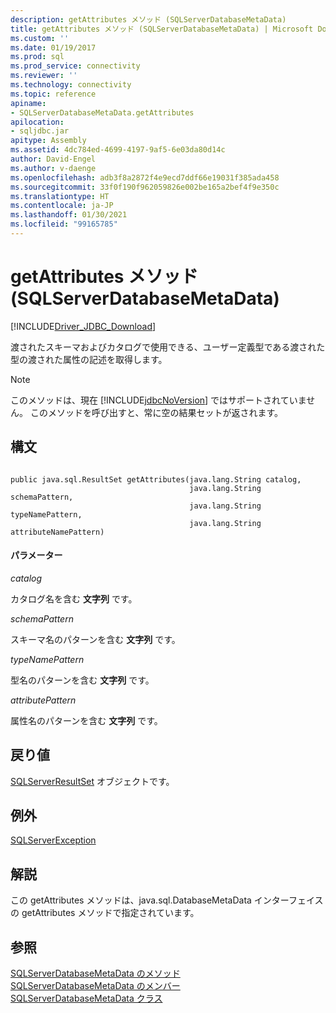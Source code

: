 ```yaml
---
description: getAttributes メソッド (SQLServerDatabaseMetaData)
title: getAttributes メソッド (SQLServerDatabaseMetaData) | Microsoft Docs
ms.custom: ''
ms.date: 01/19/2017
ms.prod: sql
ms.prod_service: connectivity
ms.reviewer: ''
ms.technology: connectivity
ms.topic: reference
apiname:
- SQLServerDatabaseMetaData.getAttributes
apilocation:
- sqljdbc.jar
apitype: Assembly
ms.assetid: 4dc784ed-4699-4197-9af5-6e03da80d14c
author: David-Engel
ms.author: v-daenge
ms.openlocfilehash: adb3f8a2872f4e9ecd7ddf66e19031f385ada458
ms.sourcegitcommit: 33f0f190f962059826e002be165a2bef4f9e350c
ms.translationtype: HT
ms.contentlocale: ja-JP
ms.lasthandoff: 01/30/2021
ms.locfileid: "99165785"
---
```

# <a name="getattributes-method-sqlserverdatabasemetadata"></a>getAttributes メソッド (SQLServerDatabaseMetaData)
[!INCLUDE[Driver_JDBC_Download](../../../includes/driver_jdbc_download.md)]

  渡されたスキーマおよびカタログで使用できる、ユーザー定義型である渡された型の渡された属性の記述を取得します。  
  
> [!NOTE]  
>  このメソッドは、現在 [!INCLUDE[jdbcNoVersion](../../../includes/jdbcnoversion_md.md)] ではサポートされていません。 このメソッドを呼び出すと、常に空の結果セットが返されます。  
  
## <a name="syntax"></a>構文  
  
```  
  
public java.sql.ResultSet getAttributes(java.lang.String catalog,  
                                        java.lang.String schemaPattern,  
                                        java.lang.String typeNamePattern,  
                                        java.lang.String attributeNamePattern)  
```  
  
#### <a name="parameters"></a>パラメーター  
 *catalog*  
  
 カタログ名を含む **文字列** です。  
  
 *schemaPattern*  
  
 スキーマ名のパターンを含む **文字列** です。  
  
 *typeNamePattern*  
  
 型名のパターンを含む **文字列** です。  
  
 *attributePattern*  
  
 属性名のパターンを含む **文字列** です。  
  
## <a name="return-value"></a>戻り値  
 [SQLServerResultSet](../../../connect/jdbc/reference/sqlserverresultset-class.md) オブジェクトです。  
  
## <a name="exceptions"></a>例外  
 [SQLServerException](../../../connect/jdbc/reference/sqlserverexception-class.md)  
  
## <a name="remarks"></a>解説  
 この getAttributes メソッドは、java.sql.DatabaseMetaData インターフェイスの getAttributes メソッドで指定されています。  
  
## <a name="see-also"></a>参照  
 [SQLServerDatabaseMetaData のメソッド](../../../connect/jdbc/reference/sqlserverdatabasemetadata-methods.md)   
 [SQLServerDatabaseMetaData のメンバー](../../../connect/jdbc/reference/sqlserverdatabasemetadata-members.md)   
 [SQLServerDatabaseMetaData クラス](../../../connect/jdbc/reference/sqlserverdatabasemetadata-class.md)  
  
  
